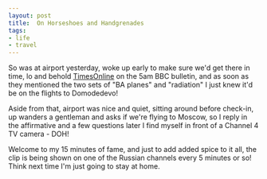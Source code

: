 ```yaml
---
layout: post
title:  On Horseshoes and Handgrenades
tags:
- life
- travel
---
```


So was at airport yesterday, woke up early to make sure we'd get there in time,
lo and behold [TimesOnline](http://www.timesonline.co.uk/article/0,,13509-2478909.html)
on the 5am BBC bulletin, and as soon as they mentioned the two sets of "BA planes" and
"radiation" I just knew it'd be on the flights to Domodedevo!

Aside from that, airport was nice and quiet, sitting around before check-in, up
wanders a gentleman and asks if we're flying to Moscow, so I reply in the
affirmative and a few questions later I find myself in front of a Channel 4
TV camera - DOH!

Welcome to my 15 minutes of fame, and just to add added spice to it all, the
clip is being shown on one of the Russian channels every 5 minutes or so!
Think next time I'm just going to stay at home.
